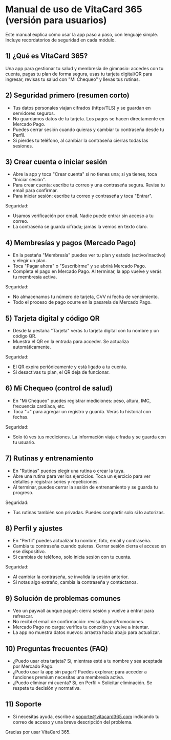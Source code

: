 # Manual de uso de VitaCard 365 (versión para usuarios)

Este manual explica cómo usar la app paso a paso, con lenguaje simple. Incluye recordatorios de seguridad en cada módulo.


## 1) ¿Qué es VitaCard 365?
Una app para gestionar tu salud y membresía de gimnasio: accedes con tu cuenta, pagas tu plan de forma segura, usas tu tarjeta digital/QR para ingresar, revisas tu salud con "Mi Chequeo" y llevas tus rutinas.


## 2) Seguridad primero (resumen corto)
- Tus datos personales viajan cifrados (https/TLS) y se guardan en servidores seguros.
- No guardamos datos de tu tarjeta. Los pagos se hacen directamente en Mercado Pago.
- Puedes cerrar sesión cuando quieras y cambiar tu contraseña desde tu Perfil.
- Si pierdes tu teléfono, al cambiar la contraseña cierras todas las sesiones.


## 3) Crear cuenta o iniciar sesión
- Abre la app y toca "Crear cuenta" si no tienes una; si ya tienes, toca "Iniciar sesión".
- Para crear cuenta: escribe tu correo y una contraseña segura. Revisa tu email para confirmar.
- Para iniciar sesión: escribe tu correo y contraseña y toca "Entrar".

Seguridad:
- Usamos verificación por email. Nadie puede entrar sin acceso a tu correo.
- La contraseña se guarda cifrada; jamás la vemos en texto claro.


## 4) Membresías y pagos (Mercado Pago)
- En la pestaña "Membresía" puedes ver tu plan y estado (activo/inactivo) y elegir un plan.
- Toca "Pagar ahora" o "Suscribirme" y se abrirá Mercado Pago.
- Completa el pago en Mercado Pago. Al terminar, la app vuelve y verás tu membresía activa.

Seguridad:
- No almacenamos tu número de tarjeta, CVV ni fecha de vencimiento.
- Todo el proceso de pago ocurre en la pasarela de Mercado Pago.


## 5) Tarjeta digital y código QR
- Desde la pestaña "Tarjeta" verás tu tarjeta digital con tu nombre y un código QR.
- Muestra el QR en la entrada para acceder. Se actualiza automáticamente.

Seguridad:
- El QR expira periódicamente y está ligado a tu cuenta.
- Si desactivas tu plan, el QR deja de funcionar.


## 6) Mi Chequeo (control de salud)
- En "Mi Chequeo" puedes registrar mediciones: peso, altura, IMC, frecuencia cardíaca, etc.
- Toca "+" para agregar un registro y guarda. Verás tu historial con fechas.

Seguridad:
- Solo tú ves tus mediciones. La información viaja cifrada y se guarda con tu usuario.


## 7) Rutinas y entrenamiento
- En "Rutinas" puedes elegir una rutina o crear la tuya.
- Abre una rutina para ver los ejercicios. Toca un ejercicio para ver detalles y registrar series y repeticiones.
- Al terminar, puedes cerrar la sesión de entrenamiento y se guarda tu progreso.

Seguridad:
- Tus rutinas también son privadas. Puedes compartir solo si lo autorizas.


## 8) Perfil y ajustes
- En "Perfil" puedes actualizar tu nombre, foto, email y contraseña.
- Cambia tu contraseña cuando quieras. Cerrar sesión cierra el acceso en ese dispositivo.
- Si cambias de teléfono, solo inicia sesión con tu cuenta.

Seguridad:
- Al cambiar la contraseña, se invalida la sesión anterior.
- Si notas algo extraño, cambia la contraseña y contáctanos.


## 9) Solución de problemas comunes
- Veo un paywall aunque pagué: cierra sesión y vuelve a entrar para refrescar.
- No recibí el email de confirmación: revisa Spam/Promociones.
- Mercado Pago no carga: verifica tu conexión y vuelve a intentar.
- La app no muestra datos nuevos: arrastra hacia abajo para actualizar.


## 10) Preguntas frecuentes (FAQ)
- ¿Puedo usar otra tarjeta? Sí, mientras esté a tu nombre y sea aceptada por Mercado Pago.
- ¿Puedo usar la app sin pagar? Puedes explorar; para acceder a funciones premium necesitas una membresía activa.
- ¿Puedo eliminar mi cuenta? Sí, en Perfil > Solicitar eliminación. Se respeta tu decisión y normativa.


## 11) Soporte
- Si necesitas ayuda, escribe a soporte@vitacard365.com indicando tu correo de acceso y una breve descripción del problema.

Gracias por usar VitaCard 365.
